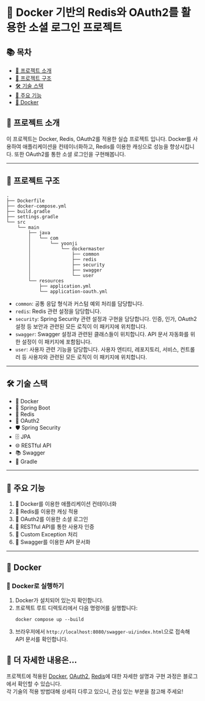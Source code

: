 # 🐳 Docker 기반의 Redis와 OAuth2를 활용한 소셜 로그인 프로젝트

## 📚 목차
- [📌 프로젝트 소개](#-프로젝트-소개)
- [📁 프로젝트 구조](#-프로젝트-구조)
- [🛠 기술 스택](#-기술-스택)
- [🌟 주요 기능](#-주요-기능)
- [🐳 Docker](#-docker)

## 📌 프로젝트 소개

이 프로젝트는 Docker, Redis, OAuth2를 적용한 실습 프로젝트 입니다.
Docker를 사용하여 애플리케이션을 컨테이너화하고, Redis를 이용한 캐싱으로 성능을 향상시킵니다. 
또한 OAuth2를 통한 소셜 로그인을 구현해봅니다.

---

## 📁 프로젝트 구조
```
.
├── Dockerfile
├── docker-compose.yml
├── build.gradle
├── settings.gradle
└── src
    └── main
        ├── java
        │   └── com
        │       └── yoonji
        │           └── dockermaster
        │               ├── common
        │               ├── redis
        │               ├── security
        │               ├── swagger
        │               └── user
        └── resources
            ├── application.yml
            └── application-oauth.yml
```
- `common`: 공통 응답 형식과 커스텀 예외 처리를 담당합니다.
- `redis`: Redis 관련 설정을 담당합니다.
- `security`: Spring Security 관련 설정과 구현을 담당합니다. 인증, 인가, OAuth2 설정 등 보안과 관련된 모든 로직이 이 패키지에 위치합니다.
- `swagger`: Swagger 설정과 관련된 클래스들이 위치합니다. API 문서 자동화를 위한 설정이 이 패키지에 포함됩니다.
- `user`: 사용자 관련 기능을 담당합니다. 사용자 엔티티, 레포지토리, 서비스, 컨트롤러 등 사용자와 관련된 모든 로직이 이 패키지에 위치합니다.

---

## 🛠 기술 스택
- 🐳 Docker
- 🍃 Spring Boot
- 🍅 Redis
- 🔑 OAuth2
- 🛡 Spring Security
- 🗄 JPA
- 🌐 RESTful API
- 📚 Swagger
- 🐘 Gradle

---

## 🌟 주요 기능
1. 🐳 Docker를 이용한 애플리케이션 컨테이너화
2. 💾 Redis를 이용한 캐싱 적용
3. 🔐 OAuth2를 이용한 소셜 로그인
4. 🔄 RESTful API를 통한 사용자 인증
5. 🚨 Custom Exception 처리
6. 📖 Swagger를 이용한 API 문서화

---

## 🐳 Docker
### 🚀 Docker로 실행하기
1. Docker가 설치되어 있는지 확인합니다.
2. 프로젝트 루트 디렉토리에서 다음 명령어를 실행합니다:
   ```
   docker compose up --build
   ```
3. 브라우저에서 `http://localhost:8080/swagger-ui/index.html`으로 접속해 API 문서를 확인합니다.

## 📖 더 자세한 내용은...
프로젝트에 적용된 [Docker](https://ijnooyah.github.io/docker/docker-spring-boot), [OAuth2](https://ijnooyah.github.io/spring-security/jwt-series-intro), [Redis](https://ijnooyah.github.io/redis/learn-redis)에 대한 자세한 설명과 구현 과정은 블로그에서 확인할 수 있습니다.   
각 기술의 적용 방법대해 상세히 다루고 있으니, 관심 있는 부분을 참고해 주세요!

